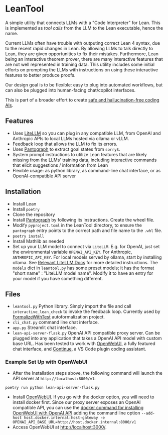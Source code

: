 # LeanTool

A simple utility that connects LLMs with a "Code Interpreter" for Lean. This is implemented as *tool calls* from the LLM to the Lean executable, hence the name.

Current LLMs often have trouble with outputing correct Lean 4 syntax, due to the recent rapid changes in Lean. By allowing LLMs to talk directly to Lean, 
they are given opportunities to fix their mistakes.
Furthermore, Lean being an interactive theorem prover,
there are many interactive features that are not well represented in training data. 
This utility includes some initial efforts on prompting the LLMs with instructions on using these interactive features to better produce proofs.

Our design goal is to be flexible: easy to plug into automated workflows, but can also be plugged into human-facing chat/copilot interfaces.

This is part of a broader effort to create [safe and hallucination-free coding AIs](https://gasstationmanager.github.io/ai/2024/11/04/a-proposal.html). 


## Features

- Uses [LiteLLM](https://github.com/BerriAI/litellm) so you can plug in any compatible LLM, from OpenAI and Anthropic APIs to local LLMs hosted via ollama or vLLM.
- Feedback loop that allows the LLM to fix its errors.
- Uses [Pantograph](https://github.com/lenianiva/PyPantograph/) to extract goal states from `sorry`s.
- System prompt instructions to utilize Lean features that are likely missing from the LLMs' training data, including interactive commands that elicit suggestions / information from Lean
- Flexible usage: as python library, as command-line chat interface, or as OpenAI-compatible API server

## Installation

- Install Lean
- Install `poetry`
- Clone the repository
- Install [Pantograph](https://github.com/lenianiva/PyPantograph/) by following its instructions. Create the wheel file. 
- Modify `pyproject.toml` in the LeanTool directory, to ensure the `pantograph` entry points to the correct path and file name to the `.whl` file.
- `poetry install`
- Install Mathlib as needed
- Set up your LLM model to connect via `LiteLLM`. E.g. for OpenAI, just set the environmental variable `OPENAI_API_KEY`. 
  For Anthropic, `ANTHROPIC_API_KEY`. For local models served by ollama, start by installing ollama. 
  See [Relevant LiteLLM Docs](https://docs.litellm.ai/docs/providers) for more detailed instructions. 
  The `models` dict in `leantool.py` has some preset models; it has the format "short name" : "LiteLLM model name". Modify it to have an entry for your model 
  if you have something different.

## Files

- `leantool.py` Python library. Simply import the file and call `interactive_lean_check` to invoke the feedback loop.
Currently used by [FormalizeWithTest](https://github.com/GasStationManager/FormalizeWithTest) autoformalization project.
- `cli_chat.py` command line chat interface.
- `app.py` Streamlit chat interface.
- `lean-api-server-flask.py` OpenAI API compatible proxy server. Can be plugged into any application that takes a OpenAI API model with custom base URL. 
Has been tested to work with [OpenWebUI](https://openwebui.com/), a fully featured chat interface, 
and [Continue](https://www.continue.dev/), a VS Code plugin coding assistant.

### Example Set Up with OpenWebUI

- After the Installation steps above, the following command will launch the API server at `http://localhost:8000/v1`:
```
poetry run python lean-api-server-flask.py
```

- Install [OpenWebUI](https://openwebui.com/). If you go with the docker option, you will need to install docker first.
  Since our proxy server exposes an OpenAI compatible API, you can use 
the [docker command for installing OpenWebUI with OpenAI API](https://github.com/open-webui/open-webui?tab=readme-ov-file#installation-for-openai-api-usage-only)
adding the command line option `--add-host host.docker.internal:host-gateway -e OPENAI_API_BASE_URL=http://host.docker.internal:8000/v1`
- Access OpenWebUI at [http://localhost:3000/](http://localhost:3000/).


